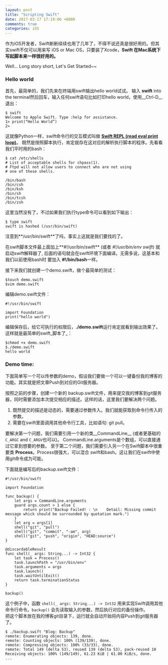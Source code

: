 ```yaml
---
layout: post
title: "Scripting Swift"
date: 2017-03-17 17:19:06 +0800
comments: true
categories: iOS
---
```


作为iOS开发者，Swift断断续续也用了几年了，不得不说还真是很好用的。但其实swift不仅可以用来写 iOS or Mac OS，只要装了Xcode，__Swift 在Mac系统下写起脚本来一样很好用的。__

Well... Long story short,  Let's Get Started~~

### Hello world

首先，最简单的，我们先来在终端用swift输出hello world试试。
输入 **swift** into the terminal然后回车，输入任何swift语句比如打印hello world，使用__Ctrl-D__退出：

```
$ swift
Welcome to Apple Swift. Type :help for assistance.
1> print(“Hello World”)
2>
```

这就像Python一样，swift命令行的交互模式叫做 [__Swift REPL (read eval print loop)__](https://developer.apple.com/swift/blog/?id=18)。
既然是按照脚本执行，肯定就存在这对应的解析执行脚本的程序。先看看我们平时用的bash：

```
$ cat /etc/shells
# List of acceptable shells for chpass(1).
# Ftpd will not allow users to connect who are not using
# one of these shells.

/bin/bash
/bin/csh
/bin/ksh
/bin/sh
/bin/tcsh
/bin/zsh
```

这里当然没有了，不过如果我们执行type命令可以看到如下输出：

```
$ type swift
swift is hashed (/usr/bin/swift)
```

注意到**/usr/bin/swift**了吗，事实上这就是我们要找的了。

在swift脚本文件最上面加上**#!/usr/bin/swift** (或者 _#!/usr/bin/env swift_) 就启动swift解释器了, 后面的语句就会在swift环境下面编译。无需多说，这基本和我们以前使用bash时 要加入 **#!/bin/bash**一样。

接下来我们就创建一个demo.swift，做个最简单的测试：

```
$touch demo.swift
$vim demo.swift
```

编辑demo.swift文件：

```
#!/usr/bin/swift

import Foundation 
print("hello world")
```

编辑保存后，给它可执行的权限后，**./demo.swift**运行肯定就看到输出效果了。这样就是最简单的swift_脚本了_：

```
$chmod +x demo.swift
$./demo.swift
hello world
```


### Demo time: 

下面简单写一个可以传参数的demo，假设我们要做一个可以一键备份我的博客的功能。其实就是把文章Push到对应的Git服务器。

按照之前的步骤，创建一个新的 backup.swift文件，用来提交我的博客到git服务器，同时需要添加本次提交相应的描述。这样的话，这里我们要解决两个问题。

1. 既然提交的描述是动态的，需要通过参数传入。我们就能获取到命令行传入的参数。
2. 需要在swift里面调用其他命令行工具，比如语句: git pull。

要解决第一个问题，我们需要引用一个新的类__CommandLine__ (或者更基础的`C_ARGC` and `C_ARGV`也可以)。
CommandLine.arguments是个数组，可以直接通过它拿到想要的参数。
至于第二个问题，我们需要引入另一个在Swift脚本中很重要类 __Process__。Process很强大，可以混合 swift和bash。这让我们在swift中使用git命令成为可能。

下面就是编写后的backup.swift文件：

```
#!/usr/bin/swift

import Foundation

func backup() {
    let args = CommandLine.arguments
    guard args.count > 1 else {
        return print("Backup Failed! : \n    Detail: Missing commit message whick should be surrounded by quotation mark.")
    }
    let arg = args[1]
    shell("git", "pull")
    shell("git", "commit", "-am", arg)
    shell("git", "push", "origin", "HEAD:source")
}

@discardableResult
func shell(_ args: String...) -> Int32 {
    let task = Process()
    task.launchPath = "/usr/bin/env"
    task.arguments = args
    task.launch()
    task.waitUntilExit()
    return task.terminationStatus
}

backup()
```

这个例子中，函数 `shell(_ args: String...) -> Int32` 用来实现Swift调用其他命令行命令。`backup()` 会先读取输入的参数，然后执行对应的备份操作。       
把这个脚本放在我的博客git目录下，运行就会自动开始将内容Push到git服务器了。

```
$ ./backup.swift "Blog: Backup"
remote: Enumerating objects: 139, done.
remote: Counting objects: 100% (139/139), done.
remote: Compressing objects: 100% (33/33), done.
remote: Total 149 (delta 53), reused 139 (delta 53), pack-reused 10
Receiving objects: 100% (149/149), 61.23 KiB | 61.00 KiB/s, done.
...
```

